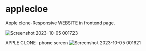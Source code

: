 # applecloe
Apple clone-Responsive WEBSITE in frontend page.

![Screenshot 2023-10-05 001723](https://github.com/HimanshuSriv28/applecloe/assets/140368536/75809680-145f-4068-aab1-5d78da3b2efd)

APPLE CLONE- phone screen
![Screenshot 2023-10-05 001621](https://github.com/HimanshuSriv28/applecloe/assets/140368536/a8f5aecc-815f-4ba2-b2bf-32882042ecee)
